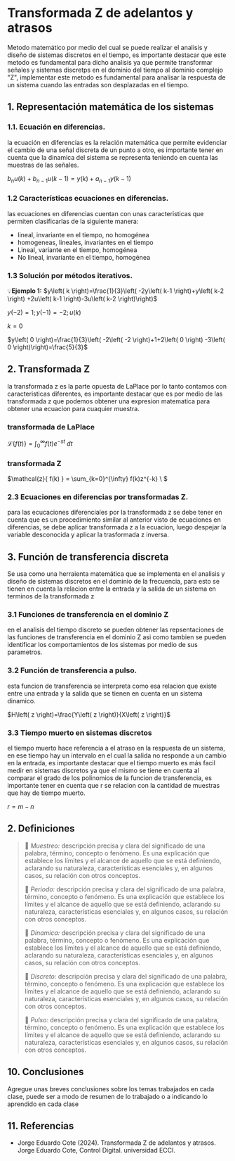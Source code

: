 # Transformada Z de adelantos y atrasos 
Metodo matemático por medio del cual se puede realizar el analisis y diseño de sistemas discretos en el tiempo, es importante destacar que este metodo es fundamental para dicho analisis ya que permite transformar señales y sistemas discretps en el dominio del tiempo al dominio complejo "Z", implementar este metodo es fundamental para analisar la respuesta de un sistema cuando las entradas son desplazadas en el tiempo.
## 1. Representación matemática de los sistemas
### 1.1. Ecuación en diferencias.
la ecuación en diferencias es la relación matemática que permite evidenciar el cambio de una señal discreta de un punto a otro, es importante tener en cuenta que la dinamica del sistema se representa teniendo en cuenta las muestras de las señales.

$b_{n}u\left( k \right)+b_{n-1}u\left( k-1 \right)=y\left( k \right)+a_{n-1}y\left( k-1 \right)$

### 1.2 Características ecuaciones en diferencias.
las ecuaciones en diferencias cuentan con unas caracteristicas que permiten clasificarlas de la siguiente manera:

* lineal, invariante en el tiempo, no homogénea
* homogeneas, lineales, invariantes en el tiempo
* Lineal, variante en el tiempo, homogénea
* No lineal, invariante en el tiempo, homogénea

### 1.3 Solución por métodos iterativos.
💡**Ejemplo 1:**
$y\left( k \right)=\frac{1}{3}\left( -2y\left( k-1 \right)+y\left( k-2 \right)
+2u\left( k-1 \right)-3u\left( k-2 \right)\right)$

$y\left( -2 \right)=1;y\left( -1 \right)=-2;u\left( k \right)$

$k=0$

$y\left( 0 \right)=\frac{1}{3}\left( -2\left( -2 \right)+1+2\left( 0 \right) -3\left( 0 \right)\right)=\frac{5}{3}$

## 2. Transformada Z
la transformada z es la parte opuesta de LaPlace por lo tanto contamos con caracteristicas diferentes, es importante destacar que es por medio de las transformada z que podemos obtener una expresion matematica para obtener una ecuacion para cuaquier muestra.

### transformada de LaPlace
$\mathcal{L}\{ f(t) \} = \int_{0}^{\infty} f(t) e^{-st} \ dt$

### transformada Z

$\mathcal{z}\{ f(k) \} = \sum_{k=0}^{\infty} f(k)z^{-k} \ $



### 2.3 Ecuaciones en diferencias por transformadas Z.
para las ecucaciones diferenciales por la transformada z se debe tener en cuenta que es un procedimiento similar al anterior visto de ecuaciones en diferencias, se debe aplicar transformada z a la ecuacion, luego despejar la variable desconocida y aplicar la trasformada z inversa.

## 3. Función de transferencia discreta 
Se usa como una herraienta matemática que se implementa en el analisis y diseño de sistemas discretos en el dominio de la frecuencia, para esto se tienen en cuenta la relacion entre la entrada y la salida de un sistema en terminos de la transformada z
### 3.1 Funciones de transferencia en el dominio Z
en el analisis del tiempo discreto se pueden obtener las repsentaciones de las funciones de transferencia en el dominio Z asi como tambien se pueden identificar los comportamientos de los sistemas por medio de sus parametros.
### 3.2 Función de transferencia a pulso.
esta funcion de transferencia se interpreta como esa relacion que existe entre una entrada y la salida que se tienen en cuenta en un sistema dinamico.

$H\left( z \right)=\frac{Y\left( z \right)}{X\left( z \right)}$

### 3.3 Tiempo muerto en sistemas discretos
el tiempo muerto hace referencia a el atraso en la respuesta de un sistema, en ese tiempo hay un intervalo en el cual la salida no responde a un cambio en la entrada, es importante destacar que el tiempo muerto es más facil medir en sistemas discretos ya que el mismo se tiene en cuenta al comparar el grado de los polinomios de la funcion de transferencia, es importante tener en  cuenta que r se relacion con la cantidad de muestras que hay de tiempo muerto.

$r = m - n$



## 2. Definiciones
>🔑 *Muestreo:* descripción precisa y clara del significado de una palabra, término, concepto o fenómeno. Es una explicación que establece los límites y el alcance de aquello que se está definiendo, aclarando su naturaleza, características esenciales y, en algunos casos, su relación con otros conceptos.
>
>🔑 *Periodo:* descripción precisa y clara del significado de una palabra, término, concepto o fenómeno. Es una explicación que establece los límites y el alcance de aquello que se está definiendo, aclarando su naturaleza, características esenciales y, en algunos casos, su relación con otros conceptos.
>
>🔑 *Dinamica:* descripción precisa y clara del significado de una palabra, término, concepto o fenómeno. Es una explicación que establece los límites y el alcance de aquello que se está definiendo, aclarando su naturaleza, características esenciales y, en algunos casos, su relación con otros conceptos.
>
>🔑 *Discreto:* descripción precisa y clara del significado de una palabra, término, concepto o fenómeno. Es una explicación que establece los límites y el alcance de aquello que se está definiendo, aclarando su naturaleza, características esenciales y, en algunos casos, su relación con otros conceptos.
>
>🔑 *Pulso:* descripción precisa y clara del significado de una palabra, término, concepto o fenómeno. Es una explicación que establece los límites y el alcance de aquello que se está definiendo, aclarando su naturaleza, características esenciales y, en algunos casos, su relación con otros conceptos.


## 10. Conclusiones
Agregue unas breves conclusiones sobre los temas trabajados en cada clase, puede ser a modo de resumen de lo trabajado o a indicando lo aprendido en cada clase

## 11. Referencias
* Jorge Eduardo Cote  (2024). Transformada Z de adelantos y 
atrasos. Jorge Eduardo Cote, Control Digital. universidad ECCI.
